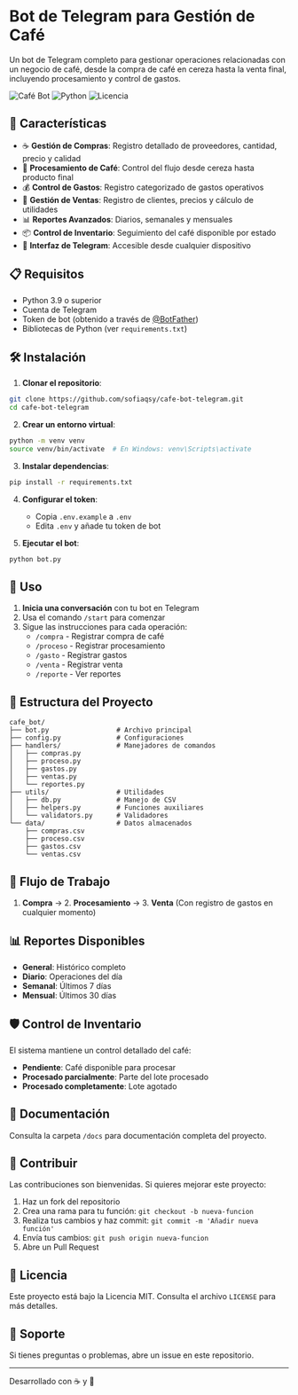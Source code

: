 # Bot de Telegram para Gestión de Café

Un bot de Telegram completo para gestionar operaciones relacionadas con un negocio de café, desde la compra de café en cereza hasta la venta final, incluyendo procesamiento y control de gastos.

![Café Bot](https://img.shields.io/badge/Bot-Telegram-0088cc)
![Python](https://img.shields.io/badge/Python-3.9%2B-blue)
![Licencia](https://img.shields.io/badge/Licencia-MIT-green)

## 🚀 Características

- ☕ **Gestión de Compras**: Registro detallado de proveedores, cantidad, precio y calidad
- 🔄 **Procesamiento de Café**: Control del flujo desde cereza hasta producto final
- 💰 **Control de Gastos**: Registro categorizado de gastos operativos
- 💼 **Gestión de Ventas**: Registro de clientes, precios y cálculo de utilidades
- 📊 **Reportes Avanzados**: Diarios, semanales y mensuales
- 📦 **Control de Inventario**: Seguimiento del café disponible por estado
- 📱 **Interfaz de Telegram**: Accesible desde cualquier dispositivo

## 📋 Requisitos

- Python 3.9 o superior
- Cuenta de Telegram
- Token de bot (obtenido a través de [@BotFather](https://t.me/botfather))
- Bibliotecas de Python (ver `requirements.txt`)

## 🛠️ Instalación

1. **Clonar el repositorio**:
```bash
git clone https://github.com/sofiaqsy/cafe-bot-telegram.git
cd cafe-bot-telegram
```

2. **Crear un entorno virtual**:
```bash
python -m venv venv
source venv/bin/activate  # En Windows: venv\Scripts\activate
```

3. **Instalar dependencias**:
```bash
pip install -r requirements.txt
```

4. **Configurar el token**:
   - Copia `.env.example` a `.env`
   - Edita `.env` y añade tu token de bot

5. **Ejecutar el bot**:
```bash
python bot.py
```

## 🤖 Uso

1. **Inicia una conversación** con tu bot en Telegram
2. Usa el comando `/start` para comenzar
3. Sigue las instrucciones para cada operación:
   - `/compra` - Registrar compra de café
   - `/proceso` - Registrar procesamiento
   - `/gasto` - Registrar gastos
   - `/venta` - Registrar venta
   - `/reporte` - Ver reportes

## 📁 Estructura del Proyecto

```
cafe_bot/
├── bot.py                 # Archivo principal
├── config.py              # Configuraciones
├── handlers/              # Manejadores de comandos
│   ├── compras.py
│   ├── proceso.py
│   ├── gastos.py
│   ├── ventas.py
│   └── reportes.py
├── utils/                 # Utilidades
│   ├── db.py              # Manejo de CSV
│   ├── helpers.py         # Funciones auxiliares
│   └── validators.py      # Validadores
└── data/                  # Datos almacenados
    ├── compras.csv
    ├── proceso.csv
    ├── gastos.csv
    └── ventas.csv
```

## 🔄 Flujo de Trabajo

1. **Compra** → 2. **Procesamiento** → 3. **Venta**
   (Con registro de gastos en cualquier momento)

## 📊 Reportes Disponibles

- **General**: Histórico completo
- **Diario**: Operaciones del día
- **Semanal**: Últimos 7 días 
- **Mensual**: Últimos 30 días

## 🛡️ Control de Inventario

El sistema mantiene un control detallado del café:
- **Pendiente**: Café disponible para procesar
- **Procesado parcialmente**: Parte del lote procesado
- **Procesado completamente**: Lote agotado

## 📃 Documentación

Consulta la carpeta `/docs` para documentación completa del proyecto.

## 🤝 Contribuir

Las contribuciones son bienvenidas. Si quieres mejorar este proyecto:
1. Haz un fork del repositorio
2. Crea una rama para tu función: `git checkout -b nueva-funcion`
3. Realiza tus cambios y haz commit: `git commit -m 'Añadir nueva función'`
4. Envía tus cambios: `git push origin nueva-funcion`
5. Abre un Pull Request

## 📝 Licencia

Este proyecto está bajo la Licencia MIT. Consulta el archivo `LICENSE` para más detalles.

## 🙋 Soporte

Si tienes preguntas o problemas, abre un issue en este repositorio.

---

Desarrollado con ☕ y 💙